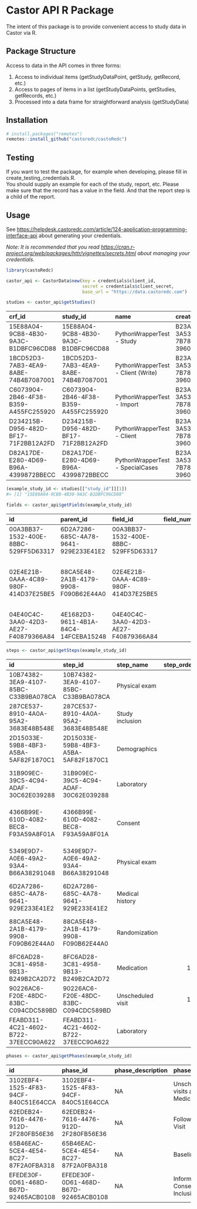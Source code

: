 
<!-- README.md is generated from README.Rmd. Please edit that file -->

# Castor API R Package

The intent of this package is to provide convenient access to study data
in Castor via R.

## Package Structure

Access to data in the API comes in three forms:

1.  Access to individual items (getStudyDataPoint, getStudy, getRecord,
    etc.)
2.  Access to pages of items in a list (getStudyDataPoints, getStudies,
    getRecords, etc.)
3.  Processed into a data frame for straightforward analysis
    (getStudyData)

## Installation

``` r
# install.packages("remotes")
remotes::install_github("castoredc/castoRedc")
```

## Testing

If you want to test the package, for example when developing, please
fill in create_testing_credentials.R.  
You should supply an example for each of the study, report, etc. Please
make sure that the record has a value in the field. And that the report
step is a child of the report.

## Usage

See
<https://helpdesk.castoredc.com/article/124-application-programming-interface-api>
about generating your credentials.

*Note: It is recommended that you read
<https://cran.r-project.org/web/packages/httr/vignettes/secrets.html>
about managing your credentials.*

``` r
library(castoRedc)

castor_api <- CastorData$new(key = credentials$client_id, 
                             secret = credentials$client_secret, 
                             base_url = "https://data.castoredc.com")
```

``` r
studies <- castor_api$getStudies()
```

| crf_id                               | study_id                             | name                               | created_by                           | created_on          | trial_registry_id | live | randomization_enabled | gcp_enabled | surveys_enabled | premium_support_enabled | main_contact                         | expected_centers | expected_records | slug                   | version | duration | domain                       | \_links.self.href                                                           |
|:-------------------------------------|:-------------------------------------|:-----------------------------------|:-------------------------------------|:--------------------|:------------------|:-----|:----------------------|:------------|:----------------|:------------------------|:-------------------------------------|-----------------:|-----------------:|:-----------------------|:--------|---------:|:-----------------------------|:----------------------------------------------------------------------------|
| 15E88A04-9CB8-4B30-9A3C-B1DBFC96CD88 | 15E88A04-9CB8-4B30-9A3C-B1DBFC96CD88 | PythonWrapperTest - Study          | B23ABCC4-3A53-FB32-7B78-3960CC907F25 | 2021-06-22 07:50:12 |                   | TRUE | FALSE                 | TRUE        | TRUE            | FALSE                   | B23ABCC4-3A53-FB32-7B78-3960CC907F25 |                1 |              180 | ESXnzDc2zuKJ7fFjEnUCu5 | 0.21    |       12 | <https://data.castoredc.com> | <https://data.castoredc.com/api/study/15E88A04-9CB8-4B30-9A3C-B1DBFC96CD88> |
| 1BCD52D3-7AB3-4EA9-8ABE-74B4B7087001 | 1BCD52D3-7AB3-4EA9-8ABE-74B4B7087001 | PythonWrapperTest - Client (Write) | B23ABCC4-3A53-FB32-7B78-3960CC907F25 | 2022-06-28 07:13:41 |                   | TRUE | TRUE                  | TRUE        | TRUE            | FALSE                   | B23ABCC4-3A53-FB32-7B78-3960CC907F25 |                1 |              100 | 8pDFJAdy4m3Kf8fZEMRxw6 | 0.01    |       24 | <https://data.castoredc.com> | <https://data.castoredc.com/api/study/1BCD52D3-7AB3-4EA9-8ABE-74B4B7087001> |
| C6073904-2B46-4F38-B359-A455FC255920 | C6073904-2B46-4F38-B359-A455FC255920 | PythonWrapperTest - Import         | B23ABCC4-3A53-FB32-7B78-3960CC907F25 | 2021-03-12 12:47:30 |                   | TRUE | FALSE                 | FALSE       | TRUE            | FALSE                   | B23ABCC4-3A53-FB32-7B78-3960CC907F25 |                1 |               50 | ThTvYFAxJFodP35aATLKFd | 0.21    |       27 | <https://data.castoredc.com> | <https://data.castoredc.com/api/study/C6073904-2B46-4F38-B359-A455FC255920> |
| D234215B-D956-482D-BF17-71F2BB12A2FD | D234215B-D956-482D-BF17-71F2BB12A2FD | PythonWrapperTest - Client         | B23ABCC4-3A53-FB32-7B78-3960CC907F25 | 2019-09-23 08:12:48 |                   | TRUE | TRUE                  | TRUE        | TRUE            | FALSE                   | B23ABCC4-3A53-FB32-7B78-3960CC907F25 |                2 |               50 | python-wrapper         | 0.61    |       15 | <https://data.castoredc.com> | <https://data.castoredc.com/api/study/D234215B-D956-482D-BF17-71F2BB12A2FD> |
| D82A17DE-E280-4D69-B96A-4399872BBECC | D82A17DE-E280-4D69-B96A-4399872BBECC | PythonWrapperTest - SpecialCases   | B23ABCC4-3A53-FB32-7B78-3960CC907F25 | 2022-01-03 13:52:27 |                   | TRUE | FALSE                 | TRUE        | TRUE            | FALSE                   | B23ABCC4-3A53-FB32-7B78-3960CC907F25 |                1 |              500 | p8CPbd2rnbBFkb2oW5GFUg | 1.11    |       60 | <https://data.castoredc.com> | <https://data.castoredc.com/api/study/D82A17DE-E280-4D69-B96A-4399872BBECC> |

``` r
(example_study_id <- studies[["study_id"]][1])
#> [1] "15E88A04-9CB8-4B30-9A3C-B1DBFC96CD88"
```

``` r
fields <- castor_api$getFields(example_study_id)
```

| id                                   | parent_id                            | field_id                             | field_number | field_label                                                                              | field_variable_name | field_type        | field_required | field_hidden | field_info | field_units | field_min | field_min_label | field_max | field_max_label | field_enforce_decimals | field_slider_step | field_slider_step_value | field_image | report_id                            | field_length | additional_config             | exclude_on_data_export | option_group | metadata_points | validations | dependency_parents | dependency_children | randomize_option_order | \_links.self.href                                                                                                      | option_group.id | option_group.name | option_group.description | option_group.layout | option_group.fields | option_group.options |
|:-------------------------------------|:-------------------------------------|:-------------------------------------|-------------:|:-----------------------------------------------------------------------------------------|:--------------------|:------------------|---------------:|-------------:|:-----------|:------------|----------:|:----------------|----------:|:----------------|:-----------------------|:------------------|------------------------:|:------------|:-------------------------------------|-------------:|:------------------------------|:-----------------------|:-------------|:----------------|:------------|:-------------------|:--------------------|:-----------------------|:-----------------------------------------------------------------------------------------------------------------------|:----------------|:------------------|:-------------------------|:--------------------|:--------------------|:---------------------|
| 00A3BB37-1532-400E-8BBC-529FF5D63317 | 6D2A7286-685C-4A78-9641-929E233E41E2 | 00A3BB37-1532-400E-8BBC-529FF5D63317 |            7 | Record all relevant received therapy                                                     | NA                  | repeated_measures |              0 |            0 |            |             |        NA |                 |        NA |                 | NA                     | NA                |                      NA |             | F3F1C353-A3DC-42B4-8B47-B2DF56E8B3BF |           NA | {“showReportOfAllPhases”:“0”} | FALSE                  | NA           | NULL            | NULL        | NULL               | NULL                | FALSE                  | <https://data.castoredc.com/api/study/15E88A04-9CB8-4B30-9A3C-B1DBFC96CD88/field/00A3BB37-1532-400E-8BBC-529FF5D63317> | NA              | NA                | NA                       | NA                  | NULL                | NULL                 |
| 02E4E21B-0AAA-4C89-980F-414D37E25BE5 | 88CA5E48-2A1B-4179-9908-F090B62E44A0 | 02E4E21B-0AAA-4C89-980F-414D37E25BE5 |            1 | **To randomize this patient, click on the ‘Randomize’ button in the Randomization tab.** | NA                  | remark            |              0 |            0 |            |             |        NA |                 |        NA |                 | NA                     | NA                |                      NA |             |                                      |           NA |                               | FALSE                  | NA           | NULL            | NULL        | NULL               | NULL                | FALSE                  | <https://data.castoredc.com/api/study/15E88A04-9CB8-4B30-9A3C-B1DBFC96CD88/field/02E4E21B-0AAA-4C89-980F-414D37E25BE5> | NA              | NA                | NA                       | NA                  | NULL                | NULL                 |
| 04E40C4C-3AA0-42D3-AE27-F40879366A84 | 4E1682D3-9611-4B1A-84C4-14FCEBA15248 | 04E40C4C-3AA0-42D3-AE27-F40879366A84 |            1 | Describe the adverse event                                                               | AE_type             | textarea          |              1 |            0 |            |             |        NA |                 |        NA |                 | NA                     | NA                |                      NA |             |                                      |           NA |                               | FALSE                  | NA           | NULL            | NULL        | NULL               | NULL                | FALSE                  | <https://data.castoredc.com/api/study/15E88A04-9CB8-4B30-9A3C-B1DBFC96CD88/field/04E40C4C-3AA0-42D3-AE27-F40879366A84> | NA              | NA                | NA                       | NA                  | NULL                | NULL                 |

``` r
steps <- castor_api$getSteps(example_study_id)
```

| id                                   | step_id                              | step_name         | step_order | step_description                                            | \_embedded.phase.id                  | \_embedded.phase.phase_id            | \_embedded.phase.phase_description | \_embedded.phase.phase_name       | \_embedded.phase.phase_duration | \_embedded.phase.phase_order | \_embedded.phase.\_links.self.href                                                                                     | \_links.self.href                                                                                                     |
|:-------------------------------------|:-------------------------------------|:------------------|-----------:|:------------------------------------------------------------|:-------------------------------------|:-------------------------------------|:-----------------------------------|:----------------------------------|:--------------------------------|-----------------------------:|:-----------------------------------------------------------------------------------------------------------------------|:----------------------------------------------------------------------------------------------------------------------|
| 10B74382-3EA9-4107-85BC-C33B9BA078CA | 10B74382-3EA9-4107-85BC-C33B9BA078CA | Physical exam     |          8 | This is a copy of the Baseline Physical exam step.          | 62EDEB24-7616-4476-912D-2F280FB56E36 | 62EDEB24-7616-4476-912D-2F280FB56E36 | NA                                 | Follow-up Visit                   | NA                              |                            3 | <https://data.castoredc.com/api/study/15E88A04-9CB8-4B30-9A3C-B1DBFC96CD88/phase/62EDEB24-7616-4476-912D-2F280FB56E36> | <https://data.castoredc.com/api/study/15E88A04-9CB8-4B30-9A3C-B1DBFC96CD88/step/10B74382-3EA9-4107-85BC-C33B9BA078CA> |
| 287CE537-8910-4A0A-95A2-3683E48B548E | 287CE537-8910-4A0A-95A2-3683E48B548E | Study inclusion   |          2 | This form contains Inclusion Criteria information.          | EFEDE30F-0D61-468D-B67D-92465ACB0108 | EFEDE30F-0D61-468D-B67D-92465ACB0108 | NA                                 | Informed Consent and Inclusion    | NA                              |                            1 | <https://data.castoredc.com/api/study/15E88A04-9CB8-4B30-9A3C-B1DBFC96CD88/phase/EFEDE30F-0D61-468D-B67D-92465ACB0108> | <https://data.castoredc.com/api/study/15E88A04-9CB8-4B30-9A3C-B1DBFC96CD88/step/287CE537-8910-4A0A-95A2-3683E48B548E> |
| 2D15033E-59B8-4BF3-A5BA-5AF82F1870C1 | 2D15033E-59B8-4BF3-A5BA-5AF82F1870C1 | Demographics      |          3 | This form contains Demographic information.                 | EFEDE30F-0D61-468D-B67D-92465ACB0108 | EFEDE30F-0D61-468D-B67D-92465ACB0108 | NA                                 | Informed Consent and Inclusion    | NA                              |                            1 | <https://data.castoredc.com/api/study/15E88A04-9CB8-4B30-9A3C-B1DBFC96CD88/phase/EFEDE30F-0D61-468D-B67D-92465ACB0108> | <https://data.castoredc.com/api/study/15E88A04-9CB8-4B30-9A3C-B1DBFC96CD88/step/2D15033E-59B8-4BF3-A5BA-5AF82F1870C1> |
| 31B909EC-39C5-4C94-ADAF-30C62E039288 | 31B909EC-39C5-4C94-ADAF-30C62E039288 | Laboratory        |          7 | This form contains hematology and biochemistry data.        | 65B46EAC-5CE4-4E54-8C27-87F2A0FBA318 | 65B46EAC-5CE4-4E54-8C27-87F2A0FBA318 | NA                                 | Baseline                          | NA                              |                            2 | <https://data.castoredc.com/api/study/15E88A04-9CB8-4B30-9A3C-B1DBFC96CD88/phase/65B46EAC-5CE4-4E54-8C27-87F2A0FBA318> | <https://data.castoredc.com/api/study/15E88A04-9CB8-4B30-9A3C-B1DBFC96CD88/step/31B909EC-39C5-4C94-ADAF-30C62E039288> |
| 4366B99E-610D-4082-BEC8-F93A59A8F01A | 4366B99E-610D-4082-BEC8-F93A59A8F01A | Consent           |          1 | This form contains informed consent information.            | EFEDE30F-0D61-468D-B67D-92465ACB0108 | EFEDE30F-0D61-468D-B67D-92465ACB0108 | NA                                 | Informed Consent and Inclusion    | NA                              |                            1 | <https://data.castoredc.com/api/study/15E88A04-9CB8-4B30-9A3C-B1DBFC96CD88/phase/EFEDE30F-0D61-468D-B67D-92465ACB0108> | <https://data.castoredc.com/api/study/15E88A04-9CB8-4B30-9A3C-B1DBFC96CD88/step/4366B99E-610D-4082-BEC8-F93A59A8F01A> |
| 5349E9D7-A0E6-49A2-93A4-B66A38291048 | 5349E9D7-A0E6-49A2-93A4-B66A38291048 | Physical exam     |          6 | This form contains physical exam data from the first visit. | 65B46EAC-5CE4-4E54-8C27-87F2A0FBA318 | 65B46EAC-5CE4-4E54-8C27-87F2A0FBA318 | NA                                 | Baseline                          | NA                              |                            2 | <https://data.castoredc.com/api/study/15E88A04-9CB8-4B30-9A3C-B1DBFC96CD88/phase/65B46EAC-5CE4-4E54-8C27-87F2A0FBA318> | <https://data.castoredc.com/api/study/15E88A04-9CB8-4B30-9A3C-B1DBFC96CD88/step/5349E9D7-A0E6-49A2-93A4-B66A38291048> |
| 6D2A7286-685C-4A78-9641-929E233E41E2 | 6D2A7286-685C-4A78-9641-929E233E41E2 | Medical history   |          4 | This form contains Medical history information.             | EFEDE30F-0D61-468D-B67D-92465ACB0108 | EFEDE30F-0D61-468D-B67D-92465ACB0108 | NA                                 | Informed Consent and Inclusion    | NA                              |                            1 | <https://data.castoredc.com/api/study/15E88A04-9CB8-4B30-9A3C-B1DBFC96CD88/phase/EFEDE30F-0D61-468D-B67D-92465ACB0108> | <https://data.castoredc.com/api/study/15E88A04-9CB8-4B30-9A3C-B1DBFC96CD88/step/6D2A7286-685C-4A78-9641-929E233E41E2> |
| 88CA5E48-2A1B-4179-9908-F090B62E44A0 | 88CA5E48-2A1B-4179-9908-F090B62E44A0 | Randomization     |          5 | This form includes information on the randomization.        | 65B46EAC-5CE4-4E54-8C27-87F2A0FBA318 | 65B46EAC-5CE4-4E54-8C27-87F2A0FBA318 | NA                                 | Baseline                          | NA                              |                            2 | <https://data.castoredc.com/api/study/15E88A04-9CB8-4B30-9A3C-B1DBFC96CD88/phase/65B46EAC-5CE4-4E54-8C27-87F2A0FBA318> | <https://data.castoredc.com/api/study/15E88A04-9CB8-4B30-9A3C-B1DBFC96CD88/step/88CA5E48-2A1B-4179-9908-F090B62E44A0> |
| 8FC6AD28-3C81-4958-9B13-B249B2CA2D72 | 8FC6AD28-3C81-4958-9B13-B249B2CA2D72 | Medication        |         11 | In this step you can record medication intake.              | 3102EBF4-1525-4F83-94CF-840C51E64CCA | 3102EBF4-1525-4F83-94CF-840C51E64CCA | NA                                 | Unscheduled visits and Medication | NA                              |                            4 | <https://data.castoredc.com/api/study/15E88A04-9CB8-4B30-9A3C-B1DBFC96CD88/phase/3102EBF4-1525-4F83-94CF-840C51E64CCA> | <https://data.castoredc.com/api/study/15E88A04-9CB8-4B30-9A3C-B1DBFC96CD88/step/8FC6AD28-3C81-4958-9B13-B249B2CA2D72> |
| 90226AC6-F20E-48DC-83BC-C094CDC589BD | 90226AC6-F20E-48DC-83BC-C094CDC589BD | Unscheduled visit |         10 | In this step you can record unscheduled visits.             | 3102EBF4-1525-4F83-94CF-840C51E64CCA | 3102EBF4-1525-4F83-94CF-840C51E64CCA | NA                                 | Unscheduled visits and Medication | NA                              |                            4 | <https://data.castoredc.com/api/study/15E88A04-9CB8-4B30-9A3C-B1DBFC96CD88/phase/3102EBF4-1525-4F83-94CF-840C51E64CCA> | <https://data.castoredc.com/api/study/15E88A04-9CB8-4B30-9A3C-B1DBFC96CD88/step/90226AC6-F20E-48DC-83BC-C094CDC589BD> |
| FEABD311-4C21-4602-B722-37EECC90A622 | FEABD311-4C21-4602-B722-37EECC90A622 | Laboratory        |          9 | To copy a step, click on the cogwheel next to it.           | 62EDEB24-7616-4476-912D-2F280FB56E36 | 62EDEB24-7616-4476-912D-2F280FB56E36 | NA                                 | Follow-up Visit                   | NA                              |                            3 | <https://data.castoredc.com/api/study/15E88A04-9CB8-4B30-9A3C-B1DBFC96CD88/phase/62EDEB24-7616-4476-912D-2F280FB56E36> | <https://data.castoredc.com/api/study/15E88A04-9CB8-4B30-9A3C-B1DBFC96CD88/step/FEABD311-4C21-4602-B722-37EECC90A622> |

``` r
phases <- castor_api$getPhases(example_study_id)
```

| id                                   | phase_id                             | phase_description | phase_name                        | phase_duration | phase_order | \_links.self.href                                                                                                      |
|:-------------------------------------|:-------------------------------------|:------------------|:----------------------------------|:---------------|------------:|:-----------------------------------------------------------------------------------------------------------------------|
| 3102EBF4-1525-4F83-94CF-840C51E64CCA | 3102EBF4-1525-4F83-94CF-840C51E64CCA | NA                | Unscheduled visits and Medication | NA             |           4 | <https://data.castoredc.com/api/study/15E88A04-9CB8-4B30-9A3C-B1DBFC96CD88/phase/3102EBF4-1525-4F83-94CF-840C51E64CCA> |
| 62EDEB24-7616-4476-912D-2F280FB56E36 | 62EDEB24-7616-4476-912D-2F280FB56E36 | NA                | Follow-up Visit                   | NA             |           3 | <https://data.castoredc.com/api/study/15E88A04-9CB8-4B30-9A3C-B1DBFC96CD88/phase/62EDEB24-7616-4476-912D-2F280FB56E36> |
| 65B46EAC-5CE4-4E54-8C27-87F2A0FBA318 | 65B46EAC-5CE4-4E54-8C27-87F2A0FBA318 | NA                | Baseline                          | NA             |           2 | <https://data.castoredc.com/api/study/15E88A04-9CB8-4B30-9A3C-B1DBFC96CD88/phase/65B46EAC-5CE4-4E54-8C27-87F2A0FBA318> |
| EFEDE30F-0D61-468D-B67D-92465ACB0108 | EFEDE30F-0D61-468D-B67D-92465ACB0108 | NA                | Informed Consent and Inclusion    | NA             |           1 | <https://data.castoredc.com/api/study/15E88A04-9CB8-4B30-9A3C-B1DBFC96CD88/phase/EFEDE30F-0D61-468D-B67D-92465ACB0108> |
